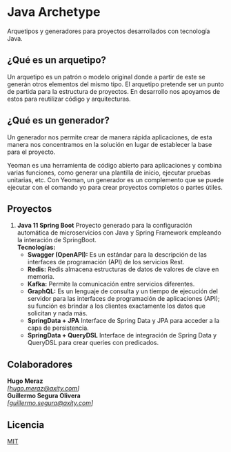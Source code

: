 # Java Archetype
Arquetipos y generadores para proyectos desarrollados con tecnología Java.


## ¿Qué es un arquetipo?
Un arquetipo es un patrón o modelo original donde a partir de este se generán otros elementos del mismo tipo.
El arquetipo pretende ser un punto de partida para la estructura de proyectos. En desarrollo nos apoyamos de estos para reutilizar código y arquitecturas.

## ¿Qué es un generador?
Un generador nos permite crear de manera rápida aplicaciones, de esta manera nos concentramos en la solución en lugar de establecer la base para el proyecto.

Yeoman es una herramienta de código abierto para aplicaciones y combina varias funciones, como generar una plantilla de inicio, ejecutar pruebas unitarias, etc. Con Yeoman, un generador es un complemento que se puede ejecutar con el comando yo para crear proyectos completos o partes útiles.

## Proyectos

1. **Java 11 Spring Boot** Proyecto generado para la configuración automática de microservicios con Java y Spring Framework empleando la interación de SpringBoot.<br>
   **Tecnologías:**
    - **Swagger (OpenAPI):** Es un estándar para la descripción de las interfaces de programación (API) de los servicios Rest.
    - **Redis:** Redis almacena estructuras de datos de valores de clave en memoria.
    - **Kafka:** Permite la comunicación entre servicios diferentes.
    - **GraphQL:** Es un lenguaje de consulta y un tiempo de ejecución del servidor para las interfaces de programación de aplicaciones (API); su función es brindar a los clientes exactamente los datos que solicitan y nada más.
    -  **SpringData + JPA** Interface de Spring Data y JPA para acceder a la capa de persistencia.
    -  **SpringData + QueryDSL** Interface de integración de Spring Data y QueryDSL para crear queries con predicados.

## Colaboradores

**Hugo Meraz**  
*[hugo.meraz@axity.com]*  
**Guillermo Segura Olivera**  
*[guillermo.segura@axity.com]*  

## Licencia

[MIT](https://opensource.org/licenses/MIT)
